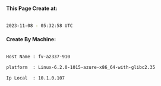 
   
#### This Page Create at:

```bash

2023-11-08 - 05:32:58 UTC

```

#### Create By Machine:

```bash

Host Name : fv-az337-910

platform  : Linux-6.2.0-1015-azure-x86_64-with-glibc2.35

Ip Local  : 10.1.0.107

```

